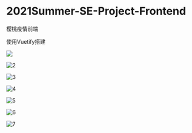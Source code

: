 # 2021Summer-SE-Project-Frontend
樱桃疫情前端

使用Vuetify搭建

![](D:\Study\15.小学期\1.代码\前端代码\自己github备份\2021Summer-SE-Project-Frontend\项目截图\1.png)

![2](D:\Study\15.小学期\1.代码\前端代码\自己github备份\2021Summer-SE-Project-Frontend\项目截图\2.png)

![3](D:\Study\15.小学期\1.代码\前端代码\自己github备份\2021Summer-SE-Project-Frontend\项目截图\3.png)

![4](D:\Study\15.小学期\1.代码\前端代码\自己github备份\2021Summer-SE-Project-Frontend\项目截图\4.png)

![5](D:\Study\15.小学期\1.代码\前端代码\自己github备份\2021Summer-SE-Project-Frontend\项目截图\5.png)

![6](D:\Study\15.小学期\1.代码\前端代码\自己github备份\2021Summer-SE-Project-Frontend\项目截图\6.png)

![7](D:\Study\15.小学期\1.代码\前端代码\自己github备份\2021Summer-SE-Project-Frontend\项目截图\7.png)